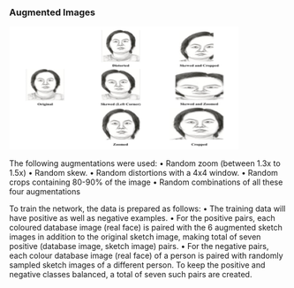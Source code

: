### Augmented Images

![result](https://github.com/ParthMehta15/Face-Sketch-Detection-Using-Siamese-Network/blob/main/images/augmented.png "Augmented")



The following augmentations were used:
• Random zoom (between 1.3x to 1.5x)
• Random skew.
• Random distortions with a 4x4 window.
• Random crops containing 80-90% of the image
• Random combinations of all these four augmentations

To train the network, the data is prepared as follows:
• The training data will have positive as well as negative examples.
• For the positive pairs, each coloured database image (real face) is paired with the 6 augmented sketch images in addition to the original sketch image, making total of seven positive (database image, sketch image) pairs.
• For the negative pairs, each colour database image (real face) of a person is paired with randomly sampled sketch images of a different person. To keep the positive and negative classes balanced, a total of seven such pairs are created.
